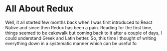 # All About Redux

Well, it all started few months back when I was first introduced to React Native and since then Redux has been a pain. Reading for the first time, things seemed to be cakewalk but coming back to it after a couple of days, I could understand Greek and Latin better. So, this time I thought of writing everything down in a systematic manner which can be useful fo
<!--stackedit_data:
eyJoaXN0b3J5IjpbLTE4MjI3Nzk1MzddfQ==
-->